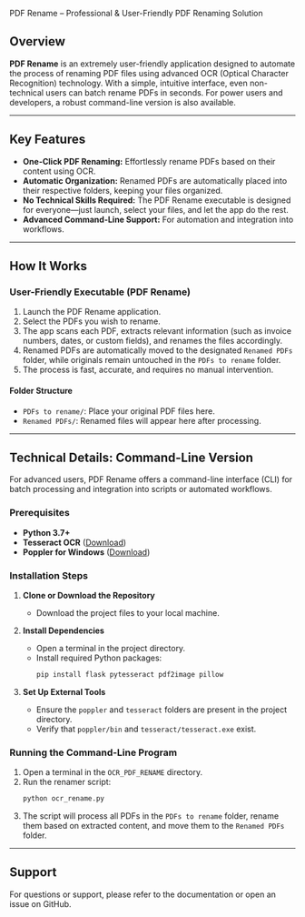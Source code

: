  PDF Rename – Professional & User-Friendly PDF Renaming Solution

## Overview

**PDF Rename** is an extremely user-friendly application designed to automate the process of renaming PDF files using advanced OCR (Optical Character Recognition) technology. With a simple, intuitive interface, even non-technical users can batch rename PDFs in seconds. For power users and developers, a robust command-line version is also available.

---

## Key Features

- **One-Click PDF Renaming:** Effortlessly rename PDFs based on their content using OCR.
- **Automatic Organization:** Renamed PDFs are automatically placed into their respective folders, keeping your files organized.
- **No Technical Skills Required:** The PDF Rename executable is designed for everyone—just launch, select your files, and let the app do the rest.
- **Advanced Command-Line Support:** For automation and integration into workflows.

---

## How It Works

### User-Friendly Executable (PDF Rename)

1. Launch the PDF Rename application.
2. Select the PDFs you wish to rename.
3. The app scans each PDF, extracts relevant information (such as invoice numbers, dates, or custom fields), and renames the files accordingly.
4. Renamed PDFs are automatically moved to the designated `Renamed PDFs` folder, while originals remain untouched in the `PDFs to rename` folder.
5. The process is fast, accurate, and requires no manual intervention.

#### Folder Structure

- `PDFs to rename/`: Place your original PDF files here.
- `Renamed PDFs/`: Renamed files will appear here after processing.

---

## Technical Details: Command-Line Version

For advanced users, PDF Rename offers a command-line interface (CLI) for batch processing and integration into scripts or automated workflows.

### Prerequisites

- **Python 3.7+**
- **Tesseract OCR** ([Download](https://github.com/tesseract-ocr/tesseract))
- **Poppler for Windows** ([Download](http://blog.alivate.com.au/poppler-windows/))

### Installation Steps

1. **Clone or Download the Repository**
   - Download the project files to your local machine.

2. **Install Dependencies**
   - Open a terminal in the project directory.
   - Install required Python packages:
     ```sh
     pip install flask pytesseract pdf2image pillow
     ```

3. **Set Up External Tools**
   - Ensure the `poppler` and `tesseract` folders are present in the project directory.
   - Verify that `poppler/bin` and `tesseract/tesseract.exe` exist.

### Running the Command-Line Program

1. Open a terminal in the `OCR_PDF_RENAME` directory.
2. Run the renamer script:
   ```sh
   python ocr_rename.py
   ```
3. The script will process all PDFs in the `PDFs to rename` folder, rename them based on extracted content, and move them to the `Renamed PDFs` folder.

---

## Support

For questions or support, please refer to the documentation or open an issue on GitHub.
